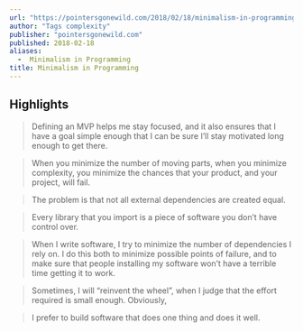 ```yaml
---
url: "https://pointersgonewild.com/2018/02/18/minimalism-in-programming/"
author: "Tags complexity"
publisher: "pointersgonewild.com"
published: 2018-02-18
aliases:
  -  Minimalism in Programming
title: Minimalism in Programming
---
```


## Highlights
> Defining an MVP helps me stay focused, and it also ensures that I have a goal simple enough that I can be sure I’ll stay motivated long enough to get there.

> When you minimize the number of moving parts, when you minimize complexity, you minimize the chances that your product, and your project, will fail.

> The problem is that not all external dependencies are created equal.

> Every library that you import is a piece of software you don’t have control over.

> When I write software, I try to minimize the number of dependencies I rely on. I do this both to minimize possible points of failure, and to make sure that people installing my software won’t have a terrible time getting it to work.

> Sometimes, I will “reinvent the wheel”, when I judge that the effort required is small enough. Obviously,

> I prefer to build software that does one thing and does it well.

